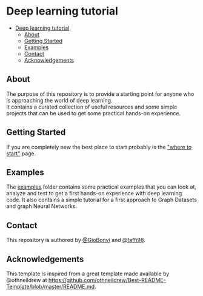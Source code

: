 # Deep learning tutorial

- [Deep learning tutorial](#deep-learning-tutorial)
  - [About](#about)
  - [Getting Started](#getting-started)
  - [Examples](#examples)
  - [Contact](#contact)
  - [Acknowledgements](#acknowledgements)

## About

The purpose of this repository is to provide a starting point for anyone who is approaching the world of deep learning.  
It contains a curated collection of useful resources and some simple projects that can be used to get some practical hands-on experience.

## Getting Started

If you are completely new the best place to start probably is the ["where to start"](resources/where-to-start.md) page.

## Examples

The [examples](examples) folder contains some practical examples that you can look at, analyze and test to get a first hands-on experience with deep learning code.
It also contains a simple tutorial for a first approach to Graph Datasets and graph Neural Networks.

## Contact 

This repository is authored by [@GioBonvi](https://github.com/GioBonvi) and [@taffi98](https://github.com/taffi98).

## Acknowledgements

This template is inspired from a great template made available by @othneildrew at https://github.com/othneildrew/Best-README-Template/blob/master/README.md. 
